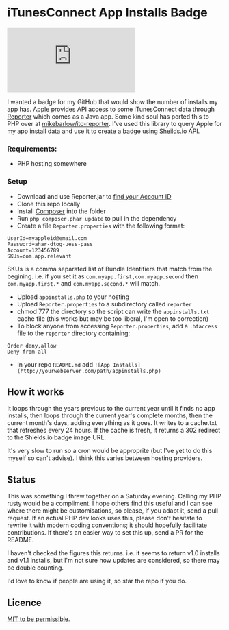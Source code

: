 # iTunesConnect App Installs Badge

![App Installs](http://sortons.ie/events/github/appinstalls.php)
 
I wanted a badge for my GitHub that would show the number of installs my app has. Apple provides API access to some iTunesConnect data through [Reporter](https://help.apple.com/itc/appsreporterguide/#/itcbe21ac7db) which comes as a Java app. Some kind soul has ported this to PHP over at [mikebarlow/itc-reporter](https://github.com/mikebarlow/itc-reporter). I've used this library to query Apple for my app install data and use it to create a badge using [Sheilds.io](http://shields.io/) API. 

### Requirements: 

* PHP hosting somewhere

### Setup

* Download and use Reporter.jar to [find your Account ID](https://help.apple.com/itc/appsreporterguide/#/itcccef1d795)
* Clone this repo locally
* Install [Composer](https://getcomposer.org/download/) into the folder
* Run `php composer.phar update` to pull in the dependency
* Create a file `Reporter.properties` with the following format:

```
UserId=myappleid@email.com
Password=ahar-dtog-uess-pass
Account=123456789
SKUs=com.app.relevant
```

SKUs is a comma separated list of Bundle Identifiers that match from the begining. i.e. if you set it as `com.myapp.first,com.myapp.second` then `com.myapp.first.*` and `com.myapp.second.*` will match.

* Upload `appinstalls.php` to your hosting
* Upload `Reporter.properties` to a subdirectory called `reporter`
* chmod 777 the directory so the script can write the `appinstalls.txt` cache file (this works but may be too liberal, I'm open to correction)
* To block anyone from accessing `Reporter.properties`, add a `.htaccess` file to the `reporter` directory  containing:

```
Order deny,allow
Deny from all
```

* In your repo `README.md` add `![App Installs](http://yourwebserver.com/path/appinstalls.php)`

## How it works

It loops through the years previous to the current year until it finds no app installs, then loops through the current year's complete months, then the current month's days, adding everything as it goes. It writes to a cache.txt that refreshes every 24 hours. If the cache is fresh, it returns a 302 redirect to the Shields.io badge image URL.

It's very slow to run so a cron would be approprite (but I've yet to do this myself so can't advise). I think this varies between hosting providers.

## Status

This was something I threw together on a Saturday evening. Calling my PHP rusty would be a compliment. I hope others find this useful and I can see where there might be customisations, so please, if you adapt it, send a pull request. If an actual PHP dev looks uses this, please don't hesitate to rewrite it with modern coding conventions; it should hopefully facilitate contributions. If there's an easier way to set this up, send a PR for the README.

I haven't checked the figures this returns. i.e. it seems to return v1.0 installs and v1.1 installs, but I'm not sure how updates are considered, so there may be double counting.

I'd love to know if people are using it, so star the repo if you do.

## Licence

[MIT to be permissible](https://github.com/BrianHenryIE/iOS-App-Install-Count-Badge/blob/master/LICENCE). 	
